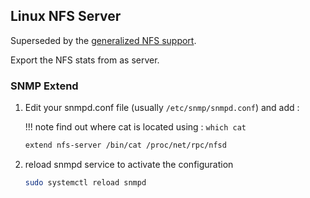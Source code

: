 ## Linux NFS Server

Superseded by the [generalized NFS support](NFS.md).

Export the NFS stats from as server.

### SNMP Extend

1. Edit your snmpd.conf file (usually `/etc/snmp/snmpd.conf`) and add :

    !!! note
        find out where cat is located using : `which cat`

    ```bash
    extend nfs-server /bin/cat /proc/net/rpc/nfsd
    ```

2. reload snmpd service to activate the configuration

    ```bash
    sudo systemctl reload snmpd
    ```




